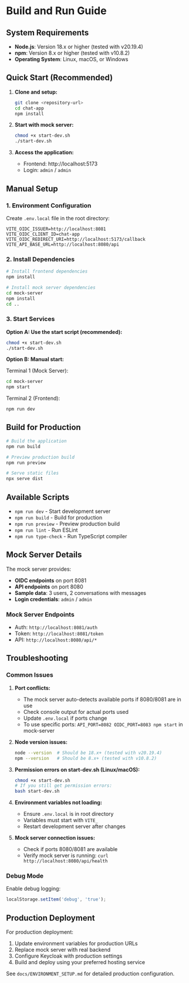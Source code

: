 # Build and Run Guide

## System Requirements

- **Node.js**: Version 18.x or higher (tested with v20.19.4)
- **npm**: Version 8.x or higher (tested with v10.8.2)
- **Operating System**: Linux, macOS, or Windows

## Quick Start (Recommended)

1. **Clone and setup:**
   ```bash
   git clone <repository-url>
   cd chat-app
   npm install
   ```

2. **Start with mock server:**
   ```bash
   chmod +x start-dev.sh
   ./start-dev.sh
   ```

3. **Access the application:**
   - Frontend: http://localhost:5173
   - Login: `admin` / `admin`

## Manual Setup

### 1. Environment Configuration

Create `.env.local` file in the root directory:

```env
VITE_OIDC_ISSUER=http://localhost:8081
VITE_OIDC_CLIENT_ID=chat-app
VITE_OIDC_REDIRECT_URI=http://localhost:5173/callback
VITE_API_BASE_URL=http://localhost:8080/api
```

### 2. Install Dependencies

```bash
# Install frontend dependencies
npm install

# Install mock server dependencies
cd mock-server
npm install
cd ..
```

### 3. Start Services

**Option A: Use the start script (recommended):**
```bash
chmod +x start-dev.sh
./start-dev.sh
```

**Option B: Manual start:**

Terminal 1 (Mock Server):
```bash
cd mock-server
npm start
```

Terminal 2 (Frontend):
```bash
npm run dev
```

## Build for Production

```bash
# Build the application
npm run build

# Preview production build
npm run preview

# Serve static files
npx serve dist
```

## Available Scripts

- `npm run dev` - Start development server
- `npm run build` - Build for production
- `npm run preview` - Preview production build
- `npm run lint` - Run ESLint
- `npm run type-check` - Run TypeScript compiler

## Mock Server Details

The mock server provides:
- **OIDC endpoints** on port 8081
- **API endpoints** on port 8080
- **Sample data**: 3 users, 2 conversations with messages
- **Login credentials**: `admin` / `admin`

### Mock Server Endpoints

- Auth: `http://localhost:8081/auth`
- Token: `http://localhost:8081/token`
- API: `http://localhost:8080/api/*`

## Troubleshooting

### Common Issues

1. **Port conflicts:**
   - The mock server auto-detects available ports if 8080/8081 are in use
   - Check console output for actual ports used
   - Update `.env.local` if ports change
   - To use specific ports: `API_PORT=8082 OIDC_PORT=8083 npm start` in mock-server

2. **Node version issues:**
   ```bash
   node --version  # Should be 18.x+ (tested with v20.19.4)
   npm --version   # Should be 8.x+ (tested with v10.8.2)
   ```

3. **Permission errors on start-dev.sh (Linux/macOS):**
   ```bash
   chmod +x start-dev.sh
   # If you still get permission errors:
   bash start-dev.sh
   ```

4. **Environment variables not loading:**
   - Ensure `.env.local` is in root directory
   - Variables must start with `VITE_`
   - Restart development server after changes

5. **Mock server connection issues:**
   - Check if ports 8080/8081 are available
   - Verify mock server is running: `curl http://localhost:8080/api/health`

### Debug Mode

Enable debug logging:
```javascript
localStorage.setItem('debug', 'true');
```

## Production Deployment

For production deployment:

1. Update environment variables for production URLs
2. Replace mock server with real backend
3. Configure Keycloak with production settings
4. Build and deploy using your preferred hosting service

See `docs/ENVIRONMENT_SETUP.md` for detailed production configuration.